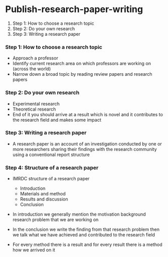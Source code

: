 # Publish-research-paper-writing

1. Step 1: How to choose a research topic
2. Step 2: Do your own research
3. Step 3: Writing a research paper

### Step 1: How to choose a research topic

- Approach a professor
- Identify current research area on which professors are working on (across the world)
- Narrow down a broad topic by reading review papers and research papers

### Step 2: Do your own research

- Experimental research
- Theoretical research
- End of it you should arrive at a result which is novel and it contributes to the research field and makes some impact

### Step 3: Writing a research paper

- A research paper is an account of an investigation conducted by one or more researchers sharing their findings with the research community using a conventional report structure

### Step 4: Structure of a research paper

- IMRDC structure of a research paper

  - Introduction
  - Materials and method
  - Results and discussion
  - Conclusion

- In introduction we generally mention the motivation background research problem that we are working on
- In the conclusion we write the finding from that research problem then we talk what we have achieved and contributed to the research field
- For every method there is a result and for every result there is a method how we arrived on it
